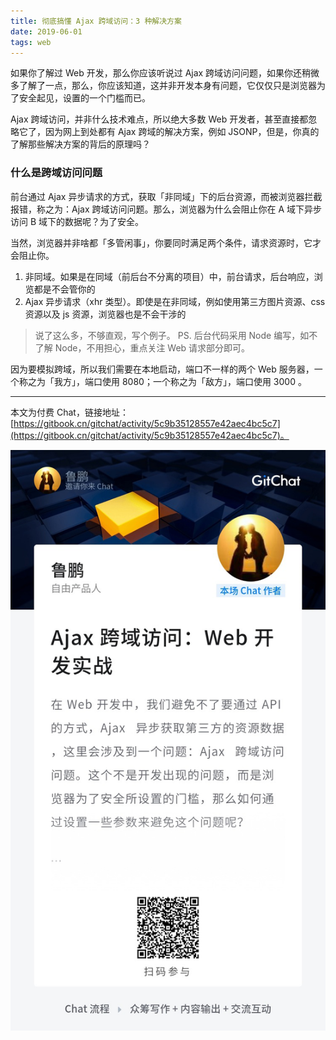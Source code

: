 ```yaml
---
title: 彻底搞懂 Ajax 跨域访问：3 种解决方案
date: 2019-06-01
tags: web
---
```


如果你了解过 Web 开发，那么你应该听说过 Ajax 跨域访问问题，如果你还稍微多了解了一点，那么，你应该知道，这并非开发本身有问题，它仅仅只是浏览器为了安全起见，设置的一个门槛而已。

Ajax 跨域访问，并非什么技术难点，所以绝大多数 Web 开发者，甚至直接都忽略它了，因为网上到处都有 Ajax 跨域的解决方案，例如 JSONP，但是，你真的了解那些解决方案的背后的原理吗？

### 什么是跨域访问问题
前台通过 Ajax 异步请求的方式，获取「非同域」下的后台资源，而被浏览器拦截报错，称之为：Ajax 跨域访问问题。那么，浏览器为什么会阻止你在 A 域下异步访问 B 域下的数据呢？为了安全。

当然，浏览器并非啥都「多管闲事」，你要同时满足两个条件，请求资源时，它才会阻止你。

1. 非同域。如果是在同域（前后台不分离的项目）中，前台请求，后台响应，浏览都是不会管你的
2. Ajax 异步请求（xhr 类型）。即使是在非同域，例如使用第三方图片资源、css 资源以及 js 资源，浏览器也是不会干涉的

>  说了这么多，不够直观，写个例子。
> PS. 后台代码采用 Node 编写，如不了解 Node，不用担心，重点关注 Web 请求部分即可。

因为要模拟跨域，所以我们需要在本地启动，端口不一样的两个 Web 服务器，一个称之为「我方」，端口使用 8080；一个称之为「敌方」，端口使用 3000 。

- - - - - 

本文为付费 Chat，链接地址：[https://gitbook.cn/gitchat/activity/5c9b35128557e42aec4bc5c7](https://gitbook.cn/gitchat/activity/5c9b35128557e42aec4bc5c7)。

![](../image/about_write/IMG_1932.JPG)